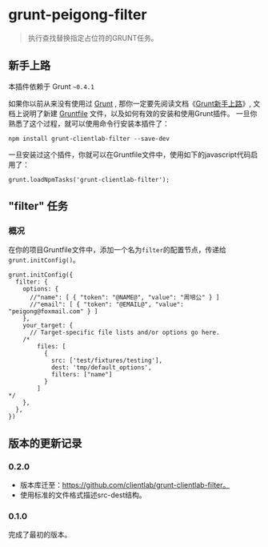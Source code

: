 # grunt-peigong-filter

> 执行查找替换指定占位符的GRUNT任务。

## 新手上路

本插件依赖于 Grunt `~0.4.1`

如果你以前从来没有使用过 [Grunt](http://gruntjs.com/) , 那你一定要先阅读文档《[Grunt新手上路](http://www.gruntjs.org/article/getting_started.html)》, 文档上说明了新建 [Gruntfile](http://gruntjs.com/sample-gruntfile) 文件，以及如何有效的安装和使用Grunt插件。 一旦你熟悉了这个过程，就可以使用命令行安装本插件了：

```命令行
npm install grunt-clientlab-filter --save-dev
```
一旦安装过这个插件，你就可以在Gruntfile文件中，使用如下的javascript代码启用了：

```javascript代码
grunt.loadNpmTasks('grunt-clientlab-filter');
```

## "filter" 任务

### 概况

在你的项目Gruntfile文件中，添加一个名为`filter`的配置节点，传递给`grunt.initConfig()`。


```javascript代码
grunt.initConfig({
  filter: {
    options: {
      //"name": [ { "token": "@NAME@", "value": "周培公" } ]
	  //"email": [ { "token": "@EMAIL@", "value": "peigong@foxmail.com" } ]
    },
    your_target: {
      // Target-specific file lists and/or options go here.
	/*
		files: [
		  {
		    src: ['test/fixtures/testing'],
		    dest: 'tmp/default_options',
		    filters: ["name"]
		  }
		]
*/
    },
  },
})
```

## 版本的更新记录

### 0.2.0 ###

- 版本库迁至：https://github.com/clientlab/grunt-clientlab-filter。
- 使用标准的文件格式描述src-dest结构。

### 0.1.0 ###
完成了最初的版本。
